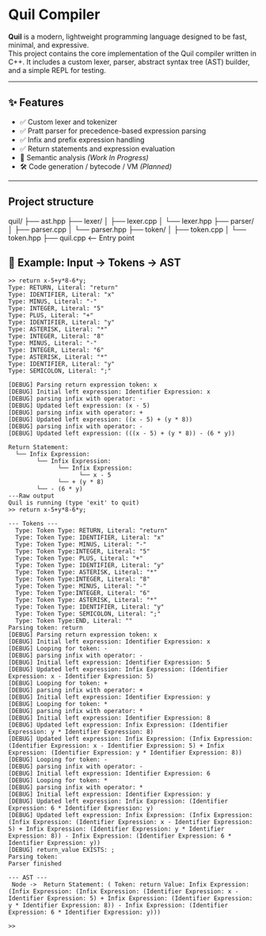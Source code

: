 # Quil Compiler

**Quil** is a modern, lightweight programming language designed to be fast, minimal, and expressive.  
This project contains the core implementation of the Quil compiler written in C++. It includes a custom lexer, parser, abstract syntax tree (AST) builder, and a simple REPL for testing.

---

## ✨ Features

- ✅ Custom lexer and tokenizer
- ✅ Pratt parser for precedence-based expression parsing
- ✅ Infix and prefix expression handling
- ✅ Return statements and expression evaluation
- 🚧 Semantic analysis *(Work In Progress)*
- 🛠️ Code generation / bytecode / VM *(Planned)*

---

## Project structure
quil/
├── ast.hpp
├── lexer/
│   ├── lexer.cpp
│   └── lexer.hpp
├── parser/
│   ├── parser.cpp
│   └── parser.hpp
├── token/
│   ├── token.cpp
│   └── token.hpp
├── quil.cpp      <-- Entry point




## 🔧 Example: Input → Tokens → AST

```quil
>> return x-5+y*8-6*y;
Type: RETURN, Literal: "return"
Type: IDENTIFIER, Literal: "x"
Type: MINUS, Literal: "-"
Type: INTEGER, Literal: "5"
Type: PLUS, Literal: "+"
Type: IDENTIFIER, Literal: "y"
Type: ASTERISK, Literal: "*"
Type: INTEGER, Literal: "8"
Type: MINUS, Literal: "-"
Type: INTEGER, Literal: "6"
Type: ASTERISK, Literal: "*"
Type: IDENTIFIER, Literal: "y"
Type: SEMICOLON, Literal: ";"

[DEBUG] Parsing return expression token: x
[DEBUG] Initial left expression: Identifier Expression: x
[DEBUG] parsing infix with operator: -
[DEBUG] Updated left expression: (x - 5)
[DEBUG] parsing infix with operator: +
[DEBUG] Updated left expression: ((x - 5) + (y * 8))
[DEBUG] parsing infix with operator: -
[DEBUG] Updated left expression: (((x - 5) + (y * 8)) - (6 * y))

Return Statement:
  └── Infix Expression:
        └── Infix Expression:
              └── Infix Expression:
                    └── x - 5
              └── + (y * 8)
        └── - (6 * y)
---Raw output
Quil is running (type 'exit' to quit)
>> return x-5+y*8-6*y;

--- Tokens ---
  Type: Token Type: RETURN, Literal: "return"
  Type: Token Type: IDENTIFIER, Literal: "x"
  Type: Token Type: MINUS, Literal: "-"
  Type: Token Type:INTEGER, Literal: "5"
  Type: Token Type: PLUS, Literal: "+"
  Type: Token Type: IDENTIFIER, Literal: "y"
  Type: Token Type: ASTERISK, Literal: "*"
  Type: Token Type:INTEGER, Literal: "8"
  Type: Token Type: MINUS, Literal: "-"
  Type: Token Type:INTEGER, Literal: "6"
  Type: Token Type: ASTERISK, Literal: "*"
  Type: Token Type: IDENTIFIER, Literal: "y"
  Type: Token Type: SEMICOLON, Literal: ";"
  Type: Token Type:END, Literal: ""
Parsing token: return
[DEBUG] Parsing return expression token: x
[DEBUG] Initial left expression: Identifier Expression: x
[DEBUG] Looping for token: -
[DEBUG] parsing infix with operator: -
[DEBUG] Initial left expression: Identifier Expression: 5
[DEBUG] Updated left expression: Infix Expression: (Identifier Expression: x - Identifier Expression: 5)
[DEBUG] Looping for token: +
[DEBUG] parsing infix with operator: +
[DEBUG] Initial left expression: Identifier Expression: y
[DEBUG] Looping for token: *
[DEBUG] parsing infix with operator: *
[DEBUG] Initial left expression: Identifier Expression: 8
[DEBUG] Updated left expression: Infix Expression: (Identifier Expression: y * Identifier Expression: 8)
[DEBUG] Updated left expression: Infix Expression: (Infix Expression: (Identifier Expression: x - Identifier Expression: 5) + Infix Expression: (Identifier Expression: y * Identifier Expression: 8))
[DEBUG] Looping for token: -
[DEBUG] parsing infix with operator: -
[DEBUG] Initial left expression: Identifier Expression: 6
[DEBUG] Looping for token: *
[DEBUG] parsing infix with operator: *
[DEBUG] Initial left expression: Identifier Expression: y
[DEBUG] Updated left expression: Infix Expression: (Identifier Expression: 6 * Identifier Expression: y)
[DEBUG] Updated left expression: Infix Expression: (Infix Expression: (Infix Expression: (Identifier Expression: x - Identifier Expression: 5) + Infix Expression: (Identifier Expression: y * Identifier Expression: 8)) - Infix Expression: (Identifier Expression: 6 * Identifier Expression: y))
[DEBUG] return_value EXISTS: ;
Parsing token: 
Parser finished

--- AST ---
 Node ->  Return Statement: ( Token: return Value: Infix Expression: (Infix Expression: (Infix Expression: (Identifier Expression: x - Identifier Expression: 5) + Infix Expression: (Identifier Expression: y * Identifier Expression: 8)) - Infix Expression: (Identifier Expression: 6 * Identifier Expression: y)))

>> 
